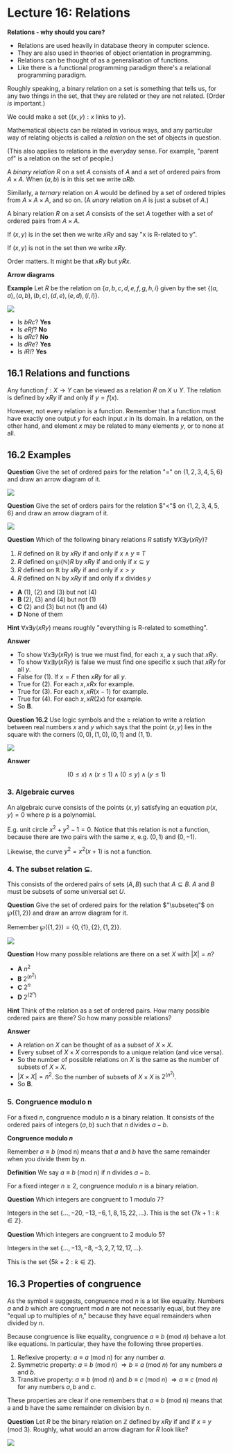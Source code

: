 # Lecture 16: Relations

**Relations - why should you care?**

- Relations are used heavily in database theory in computer science.
- They are also used in theories of object orientation in programming.
- Relations can be thought of as a generalisation of functions.
- Like there is a functional programming paradigm there's a relational
  programming paradigm.

Roughly speaking, a binary relation on a set is something that tells us, for
any two things in the set, that they are related or they are not related. (Order
_is_ important.)

We could make a set $\{(x,y): x \text{ links to } y \}$.

Mathematical objects can be related in various ways, and any particular way of
relating objects is called a _relation_ on the set of objects in question.

(This also applies to relations in the everyday sense. For example, "parent of"
is a relation on the set of people.)

A _binary relation_ $R$ on a set $A$ consists of $A$ and a set of ordered pairs
from $A \times A$. When $(a,b)$ is in this set we write $aRb$.

Similarly, a _ternary_ relation on $A$ would be defined by a set of ordered
triples from $A \times A \times A$, and so on. (A _unary_ relation on $A$ is
just a subset of $A$.)

A binary relation $R$ on a set $A$ consists of the set $A$ together with a set
of ordered pairs from $A \times A$.

If $(x,y)$ is in the set then we write $xRy$ and say "x is R-related to y".

If $(x,y)$ is not in the set then we write $x \not R y$.

Order matters. It might be that $xRy$ but $y \not R x$.

**Arrow diagrams**

**Example** Let $R$ be the relation on $\{a,b,c,d,e,f,g,h,i\}$ given by the set
$\{(a,a),(a,b),(b,c),(d,e),(e,d),(i,i)\}$.

![](images/L16-P9.png)

- Is $bRc$? **Yes**
- Is $eRf$? **No**
- Is $aRc$? **No**
- Is $dRe$? **Yes**
- Is $iRi$? **Yes**

## 16.1 Relations and functions

Any function $f: X \rightarrow Y$ can be viewed as a relation $R$ on $X \cup
Y$. The relation is defined by $xRy$ if and only if $y=f(x)$.

However, not every relation is a function. Remember that a function must have
exactly one output $y$ for each input $x$ in its domain. In a relation, on the
other hand, and element $x$ may be related to many elements $y$, or to none at
all.

## 16.2 Examples

**Question** Give the set of ordered pairs for the relation "=" on
$\{1,2,3,4,5,6\}$ and draw an arrow diagram of it.

![](images/L16-P12.png)

**Question** Give the set of orders pairs for the relation $"<"$ on
$\{1,2,3,4,5,6\}$ and draw an arrow diagram of it.

![](images/L16-P14.png)

**Question** Which of the following binary relations $R$ satisfy $\forall X
\exists y (xRy)$?

1. $R$ defined on $\mathbb{R}$ by $xRy$ if and only if $x \land y \equiv T$
2. $R$ defined on $\wp(\mathbb{N})R$ by $xRy$ if and only if $x \subseteq y$
3. $R$ defined on $\mathbb{R}$ by $xRy$ if and only if $x > y$
4. $R$ defined on $\mathbb{N}$ by $xRy$ if and only if $x$ divides $y$

- **A** (1), (2) and (3) but not (4)
- **B** (2), (3) and (4) but not (1)
- **C** (2) and (3) but not (1) and (4)
- **D** None of them

**Hint** $\forall x \exists y(xRy)$ means roughly "everything is R-related to
something".

**Answer**

- To show $\forall x \exists y(xRy)$ is true we must find, for each x, a y such
  that $xRy$.
- To show $\forall x \exists y(xRy)$ is false we must find one specific x such
  that $x \not R y$ for all $y$.
- False for (1). If $x=F$ then $x \not R y$ for all $y$.
- True for (2). For each $x, xRx$ for example.
- True for (3). For each $x, xR(x-1)$ for example.
- True for (4). For each $x, xR(2x)$ for example.
- So **B**.

**Question 16.2** Use logic symbols and the $\geq$ relation to write a relation
between real numbers $x$ and $y$ which says that the point $(x,y)$ lies in the
square with the corners $(0,0), (1,0), (0,1)$ and $(1, 1)$.

![](images/L16-P17.png)

**Answer**

$$(0 \leq x) \land (x \leq 1) \land (0 \leq y) \land (y \leq 1)$$

### 3. Algebraic curves

An algebraic curve consists of the points $(x,y)$ satisfying an equation $p(x,y)
= 0$ where $p$ is a polynomial.

E.g. unit circle $x^2 + y^2 - 1 = 0$. Notice that this relation is not a
function, because there are two pairs with the same $x$, e.g. $(0,1)$ and
$(0,-1)$.

Likewise, the curve $y^2 = x^2(x+1)$ is not a function.

### 4. The subset relation $\subseteq$.

This consists of the ordered pairs of sets $(A,B)$ such that $A \subseteq B$.
$A$ and $B$ must be subsets of some universal set $U$.

**Question** Give the set of ordered pairs for the relation $"\subseteq"$ on
$\wp(\{1,2\})$ and draw an arrow diagram for it.

Remember $\wp(\{1,2\}) = \{0, \{1\}, \{2\}, \{1,2\}\}$.

![](images/L16-P20.png)

**Question** How many possible relations are there on a set $X$ with $|X| = n$?

- **A** $n^2$
- **B** $2^{(n^2)}$
- **C** $2^n$
- **D** $2^{(2^n)}$

**Hint** Think of the relation as a set of ordered pairs. How many possible
ordered pairs are there? So how many possible relations?

**Answer**

- A relation on $X$ can be thought of as a subset of $X \times X$.
- Every subset of $X \times X$ corresponds to a unique relation (and vice
  versa).
- So the number of possible relations on $X$ is the same as the number of
  subsets of $X \times X$.
- $|X \times X| = n^2$. So the number of subsets of $X \times X$ is $2^{(n^2)}$.
- So **B**.

### 5. Congruence modulo n

For a fixed $n$, congruence modulo $n$ is a binary relation. It consists of the
ordered pairs of integers $(a,b)$ such that $n$ divides $a-b$.

**Congruence modulo _n_**

Remember $a \equiv b$ (mod n) means that _a_ and _b_ have the same remainder
when you divide them by _n_.

**Definition** We say $a \equiv b$ (mod n) if _n_ divides $a-b$.

For a fixed integer $n \geq 2$, congruence modulo _n_ is a binary relation.

**Question** Which integers are congruent to 1 modulo 7?

Integers in the set $\{\dots, -20, -13, -6, 1, 8, 15, 22, \dots \}$. This is
the set $\{7k + 1: k \in \mathbb{Z}\}$.

**Question** Which integers are congruent to 2 modulo 5?

Integers in the set $\{\dots, -13, -8, -3, 2, 7, 12, 17, \dots \}$.

This is the set $\{5k+2: k \in \mathbb{Z} \}$.

## 16.3 Properties of congruence

As the symbol $\equiv$ suggests, congruence mod $n$ is a lot like equality.
Numbers $a$ and $b$ which are congruent mod $n$ are not necessarily equal, but
they are "equal up to multiples of $n$," because they have equal remainders when
divided by $n$.

Because congruence is like equality, congruence $a \equiv b$ (mod _n_) behave a
lot like equations. In particular, they have the following three properties.

1. Reflexive property: $a \equiv a$ (mod $n$) for any number $a$.
2. Symmetric property: $a \equiv b$ (mod $n$) $\Rightarrow b \equiv a$ (mod $n$)
   for any numbers $a$ and $b$.
3. Transitive property: $a \equiv b$ (mod $n$) and $b \equiv c$ (mod $n$)
   $\Rightarrow a \equiv c$ (mod $n$) for any numbers $a,b$ and $c$.

These properties are clear if one remembers that $a \equiv b$ (mod n) means that
a and b have the same remainder on division by n.

**Question** Let _R_ be the binary relation on $\mathbb{Z}$ defined by $xRy$ if
and if $x \equiv y$ (mod 3). Roughly, what would an arrow diagram for _R_ look
like?

![](images/L16-P27.png)
